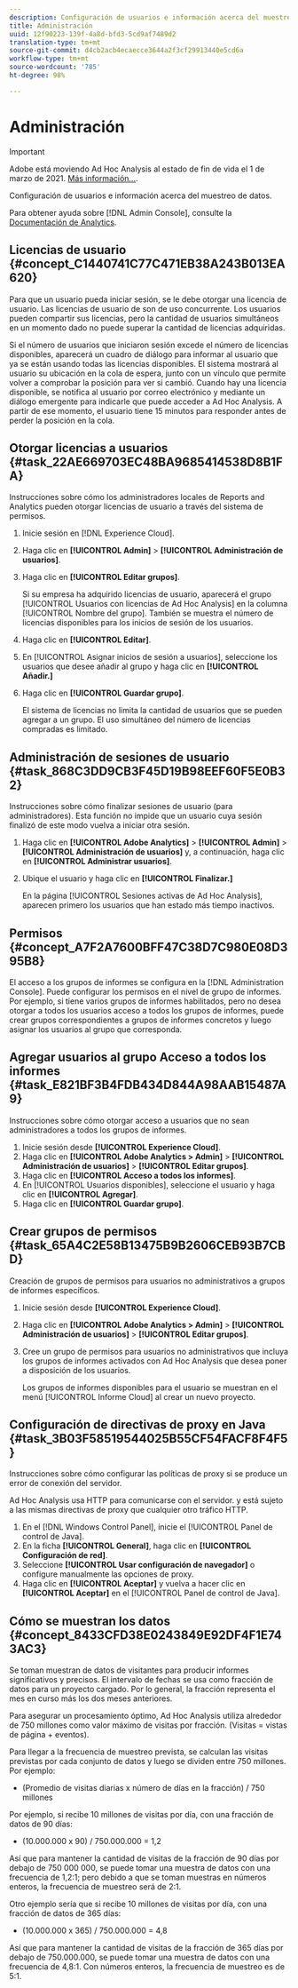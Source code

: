 ```yaml
---
description: Configuración de usuarios e información acerca del muestreo de datos.
title: Administración
uuid: 12f90223-139f-4a8d-bfd3-5cd9af7489d2
translation-type: tm+mt
source-git-commit: d4cb2acb4ecaecce3644a2f3cf29913440e5cd6a
workflow-type: tm+mt
source-wordcount: '785'
ht-degree: 98%

---
```



# Administración

>[!IMPORTANT]
>
>Adobe está moviendo Ad Hoc Analysis al estado de fin de vida el 1 de marzo de 2021. [Más información...](https://adobe.ly/discoverworkspace).

Configuración de usuarios e información acerca del muestreo de datos.

Para obtener ayuda sobre [!DNL Admin Console], consulte la [Documentación de Analytics](https://docs.adobe.com/content/help/es-ES/analytics/landing/home.html).

## Licencias de usuario {#concept_C1440741C77C471EB38A243B013EA620}

Para que un usuario pueda iniciar sesión, se le debe otorgar una licencia de usuario. Las licencias de usuario de son de uso concurrente. Los usuarios pueden compartir sus licencias, pero la cantidad de usuarios simultáneos en un momento dado no puede superar la cantidad de licencias adquiridas.

<!-- 

c_user_license.html

 -->

Si el número de usuarios que iniciaron sesión excede el número de licencias disponibles, aparecerá un cuadro de diálogo para informar al usuario que ya se están usando todas las licencias disponibles. El sistema mostrará al usuario su ubicación en la cola de espera, junto con un vínculo que permite volver a comprobar la posición para ver si cambió. Cuando hay una licencia disponible, se notifica al usuario por correo electrónico y mediante un diálogo emergente para indicarle que puede acceder a Ad Hoc Analysis. A partir de ese momento, el usuario tiene 15 minutos para responder antes de perder la posición en la cola.

## Otorgar licencias a usuarios {#task_22AE669703EC48BA9685414538D8B1FA}

Instrucciones sobre cómo los administradores locales de Reports and Analytics pueden otorgar licencias de usuario a través del sistema de permisos.

<!-- 

t_user_licenses.xml

 -->

1. Inicie sesión en [!DNL Experience Cloud].
1.  Haga clic en **[!UICONTROL Admin]** > **[!UICONTROL Administración de usuarios]**. 
1. Haga clic en **[!UICONTROL Editar grupos]**.

   Si su empresa ha adquirido licencias de usuario, aparecerá el grupo [!UICONTROL Usuarios con licencias de Ad Hoc Analysis] en la columna [!UICONTROL Nombre del grupo]. También se muestra el número de licencias disponibles para los inicios de sesión de los usuarios.

1. Haga clic en **[!UICONTROL Editar]**.
1. En [!UICONTROL Asignar inicios de sesión a usuarios], seleccione los usuarios que desee añadir al grupo y haga clic en **[!UICONTROL Añadir.]**
1. Haga clic en **[!UICONTROL Guardar grupo]**.

   El sistema de licencias no limita la cantidad de usuarios que se pueden agregar a un grupo. El uso simultáneo del número de licencias compradas es limitado.

## Administración de sesiones de usuario {#task_868C3DD9CB3F45D19B98EEF60F5E0B32}

Instrucciones sobre cómo finalizar sesiones de usuario (para administradores). Esta función no impide que un usuario cuya sesión finalizó de este modo vuelva a iniciar otra sesión.

<!-- 

t_managing_users.xml

 -->

1. Haga clic en **[!UICONTROL Adobe Analytics]** > **[!UICONTROL Admin]** > **[!UICONTROL Administración de usuarios]** y, a continuación, haga clic en **[!UICONTROL Administrar usuarios]**.
1. Ubique el usuario y haga clic en **[!UICONTROL Finalizar.]** 

   En la página [!UICONTROL Sesiones activas de Ad Hoc Analysis], aparecen primero los usuarios que han estado más tiempo inactivos.

## Permisos {#concept_A7F2A7600BFF47C38D7C980E08D395B8}

<!-- 

c_permissions.xml

 -->

El acceso a los grupos de informes se configura en la [!DNL Administration Console]. Puede configurar los permisos en el nivel de grupo de informes. Por ejemplo, si tiene varios grupos de informes habilitados, pero no desea otorgar a todos los usuarios acceso a todos los grupos de informes, puede crear grupos correspondientes a grupos de informes concretos y luego asignar los usuarios al grupo que corresponda.

## Agregar usuarios al grupo Acceso a todos los informes {#task_E821BF3B4FDB434D844A98AAB15487A9}

Instrucciones sobre cómo otorgar acceso a usuarios que no sean administradores a todos los grupos de informes.

<!-- 

t_permissions.xml

 -->

1. Inicie sesión desde **[!UICONTROL Experience Cloud]**. 
1. Haga clic en **[!UICONTROL Adobe Analytics > Admin]** > **[!UICONTROL Administración de usuarios]** > **[!UICONTROL Editar grupos]**.
1. Haga clic en **[!UICONTROL Acceso a todos los informes]**.
1. En [!UICONTROL Usuarios disponibles], seleccione el usuario y haga clic en **[!UICONTROL Agregar]**. 
1. Haga clic en **[!UICONTROL Guardar grupo]**.

## Crear grupos de permisos {#task_65A4C2E58B13475B9B2606CEB93B7CBD}

Creación de grupos de permisos para usuarios no administrativos a grupos de informes específicos.

<!-- 

t_permission_groups.xml

 -->

1. Inicie sesión desde **[!UICONTROL Experience Cloud]**. 
1. Haga clic en **[!UICONTROL Adobe Analytics > Admin]** > **[!UICONTROL Administración de usuarios]** > **[!UICONTROL Editar grupos]**.
1. Cree un grupo de permisos para usuarios no administrativos que incluya los grupos de informes activados con Ad Hoc Analysis que desea poner a disposición de los usuarios.

   Los grupos de informes disponibles para el usuario se muestran en el menú [!UICONTROL Informe Cloud] al crear un nuevo proyecto.

## Configuración de directivas de proxy en Java {#task_3B03F58519544025B55CF54FACF8F4F5}

Instrucciones sobre cómo configurar las políticas de proxy si se produce un error de conexión del servidor.

<!-- 

t_proxy_policies.xml

 -->

Ad Hoc Analysis usa HTTP para comunicarse con el servidor. y está sujeto a las mismas directivas de proxy que cualquier otro tráfico HTTP.

1. En el [!DNL Windows Control Panel], inicie el [!UICONTROL Panel de control de Java].
1. En la ficha **[!UICONTROL General]**, haga clic en **[!UICONTROL Configuración de red]**.
1. Seleccione **[!UICONTROL Usar configuración de navegador]** o configure manualmente las opciones de proxy.
1. Haga clic en **[!UICONTROL Aceptar]** y vuelva a hacer clic en **[!UICONTROL Aceptar]** en el [!UICONTROL Panel de control de Java].

## Cómo se muestran los datos {#concept_8433CFD38E0243849E92DF4F1E743AC3}

Se toman muestran de datos de visitantes para producir informes significativos y precisos. El intervalo de fechas se usa como fracción de datos para un proyecto cargado. Por lo general, la fracción representa el mes en curso más los dos meses anteriores.

<!-- 

c_overview_data_sampling.xml

 -->

Para asegurar un procesamiento óptimo, Ad Hoc Analysis utiliza alrededor de 750 millones como valor máximo de visitas por fracción. (Visitas = vistas de página + eventos).

Para llegar a la frecuencia de muestreo prevista, se calculan las visitas previstas por cada conjunto de datos y luego se dividen entre 750 millones. Por ejemplo:

* (Promedio de visitas diarias x número de días en la fracción) / 750 millones

Por ejemplo, si recibe 10 millones de visitas por día, con una fracción de datos de 90 días:

* (10.000.000 x 90) / 750.000.000 = 1,2

Así que para mantener la cantidad de visitas de la fracción de 90 días por debajo de 750 000 000, se puede tomar una muestra de datos con una frecuencia de 1,2:1; pero debido a que se toman muestras en números enteros, la frecuencia de muestreo será de 2:1.

Otro ejemplo sería que si recibe 10 millones de visitas por día, con una fracción de datos de 365 días:

* (10.000.000 x 365) / 750.000.000 = 4,8

Así que para mantener la cantidad de visitas de la fracción de 365 días por debajo de 750.000.000, se puede tomar una muestra de datos con una frecuencia de 4,8:1. Con números enteros, la frecuencia de muestreo es de 5:1.
